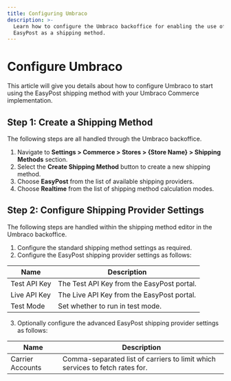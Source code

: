 ```yaml
---
title: Configuring Umbraco
description: >-
  Learn how to configure the Umbraco backoffice for enabling the use of
  EasyPost as a shipping method.
---
```


# Configure Umbraco

This article will give you details about how to configure Umbraco to start using the EasyPost shipping method with your Umbraco Commerce implementation.

## Step 1: Create a Shipping Method

The following steps are all handled through the Umbraco backoffice.

1. Navigate to **Settings > Commerce > Stores > {Store Name} > Shipping Methods** section.
2. Select the **Create Shipping Method** button to create a new shipping method.
3. Choose **EasyPost** from the list of available shipping providers.
3. Choose **Realtime** from the list of shipping method calculation modes.

## Step 2: Configure Shipping Provider Settings

The following steps are handled within the shipping method editor in the Umbraco backoffice.

1. Configure the standard shipping method settings as required.
2. Configure the EasyPost shipping provider settings as follows:

| Name | Description |
| ---- | ----------- |
| Test API Key | The Test API Key from the EasyPost portal. |
| Live API Key | The Live API Key from the EasyPost portal. |
| Test Mode | Set whether to run in test mode. |

3. Optionally configure the advanced EasyPost shipping provider settings as follows:

| Name | Description |
| ---- | ----------- |
| Carrier Accounts | Comma-separated list of carriers to limit which services to fetch rates for. |
